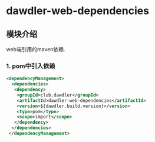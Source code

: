 # dawdler-web-dependencies

## 模块介绍

web端引用的maven依赖.

### 1. pom中引入依赖

```xml
<dependencyManagement>
  <dependencies>
   <dependency>
    <groupId>club.dawdler</groupId>
    <artifactId>dawdler-web-dependencies</artifactId>
    <version>${dawdler.build.version}</version>
    <type>pom</type>
    <scope>import</scope>
   </dependency>
  </dependencies>
 </dependencyManagement>
```
